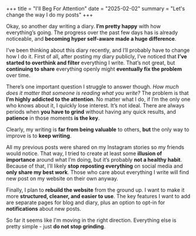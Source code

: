 +++
title = "I'll Beg For Attention"
date = "2025-02-02"
summary = "Let's change the way I do my posts"
+++

Okay, so another day writing a diary. **I’m pretty happy** with how everything’s going. The progress over the past few days has is already noticeable, and **becoming hyper self-aware made a huge difference**.

I’ve been thinking about this diary recently, and I’ll probably have to change how I do it. First of all, after posting my diary publicly, I’ve noticed that **I’ve started to overthink and filter** everything I write. That’s not great, but **continuing to share** everything openly might **eventually fix the problem** over time.

There’s one important question I struggle to answer though. *How much does it matter that someone is reading what you write?* The problem is that **I’m highly addicted to the attention**. No matter what I do, if I’m the only one who knows about it, I quickly lose interest. It’s not ideal. There are always periods when **you have to grind** without having any quick results, and **patience** in those moments **is the key**.

Clearly, my writing is **far from being valuable** to others, **but** the only way to improve is to **keep writing**.

All my previous posts were shared on my Instagram stories so my friends would notice. That way, I tried to create at least some **illusion of importance** around what I’m doing, but it’s probably **not a healthy habit**. Because of that, I’ll likely **stop reposting everything** on social media and **only share my best work**. Those who care about everything I write will find new post on my website on their own anyway.

Finally, I plan to **rebuild the website** from the ground up. I want to make it more **structured, cleaner, and easier to use**. The key features I want to add are separate pages for blog and diary, plus an option to opt-in for **notifications** about new posts.

So far it seems like I'm moving in the right direction. Everything else is pretty simple - just **do not stop grinding**.